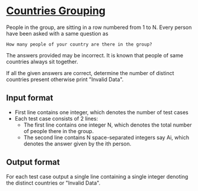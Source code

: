 # [Countries Grouping][link]

People in the group, are sitting in a row numbered from 1 to N. Every person have been asked with a same question as

    How many people of your country are there in the group?

The answers provided may be incorrect. It is known that people of same countries always sit together.

If all the given answers are correct, determine the number of distinct countries present otherwise print "Invalid Data".

## Input format

- First line contains one integer, which denotes the number of test cases
- Each test case consists of 2 lines:
  - The first line contains one integer N, which denotes the total number of people there in the group.
  - The second line contains N space-separated integers say Ai, which denotes the answer given by the ith person.

## Output format

For each test case output a single line containing a single integer denoting the distinct countries or "Invalid Data".

[link]: https://www.hackerearth.com/practice/basic-programming/implementation/basics-of-implementation/practice-problems/algorithm/countries-grouping-1-5b13620a/
